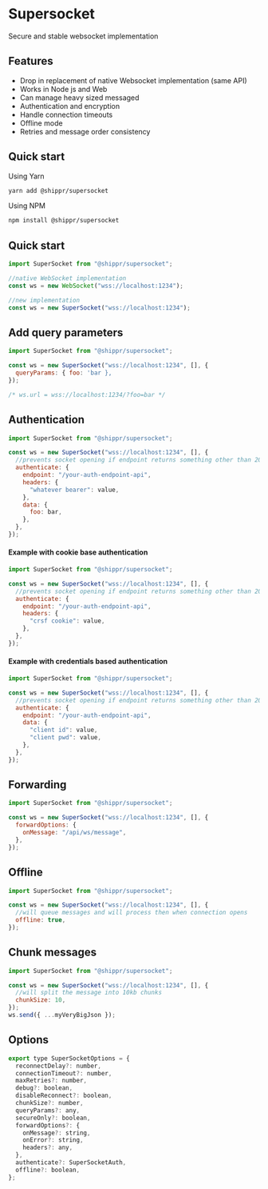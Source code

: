 # Supersocket

Secure and stable websocket implementation

## Features

- Drop in replacement of native Websocket implementation (same API)
- Works in Node js and Web
- Can manage heavy sized messaged
- Authentication and encryption
- Handle connection timeouts
- Offline mode
- Retries and message order consistency

## Quick start

Using Yarn

```sh
yarn add @shippr/supersocket
```

Using NPM

```sh
npm install @shippr/supersocket
```

## Quick start

```js
import SuperSocket from "@shippr/supersocket";

//native WebSocket implementation
const ws = new WebSocket("wss://localhost:1234");

//new implementation
const ws = new SuperSocket("wss://localhost:1234");
```

## Add query parameters

```js
import SuperSocket from "@shippr/supersocket";

const ws = new SuperSocket("wss://localhost:1234", [], {
  queryParams: { foo: 'bar },
});

/* ws.url = wss://localhost:1234/?foo=bar */
```

## Authentication

```js
import SuperSocket from "@shippr/supersocket";

const ws = new SuperSocket("wss://localhost:1234", [], {
  //prevents socket opening if endpoint returns something other than 200
  authenticate: {
    endpoint: "/your-auth-endpoint-api",
    headers: {
      "whatever bearer": value,
    },
    data: {
      foo: bar,
    },
  },
});
```

#### Example with cookie base authentication

```js
import SuperSocket from "@shippr/supersocket";

const ws = new SuperSocket("wss://localhost:1234", [], {
  //prevents socket opening if endpoint returns something other than 200
  authenticate: {
    endpoint: "/your-auth-endpoint-api",
    headers: {
      "crsf cookie": value,
    },
  },
});
```

#### Example with credentials based authentication

```js
import SuperSocket from "@shippr/supersocket";

const ws = new SuperSocket("wss://localhost:1234", [], {
  //prevents socket opening if endpoint returns something other than 200
  authenticate: {
    endpoint: "/your-auth-endpoint-api",
    data: {
      "client id": value,
      "client pwd": value,
    },
  },
});
```

## Forwarding

```js
import SuperSocket from "@shippr/supersocket";

const ws = new SuperSocket("wss://localhost:1234", [], {
  forwardOptions: {
    onMessage: "/api/ws/message",
  },
});
```

## Offline

```js
import SuperSocket from "@shippr/supersocket";

const ws = new SuperSocket("wss://localhost:1234", [], {
  //will queue messages and will process then when connection opens
  offline: true,
});
```

## Chunk messages

```js
import SuperSocket from "@shippr/supersocket";

const ws = new SuperSocket("wss://localhost:1234", [], {
  //will split the message into 10kb chunks
  chunkSize: 10,
});
ws.send({ ...myVeryBigJson });
```

## Options

```js
export type SuperSocketOptions = {
  reconnectDelay?: number,
  connectionTimeout?: number,
  maxRetries?: number,
  debug?: boolean,
  disableReconnect?: boolean,
  chunkSize?: number,
  queryParams?: any,
  secureOnly?: boolean,
  forwardOptions?: {
    onMessage?: string,
    onError?: string,
    headers?: any,
  },
  authenticate?: SuperSocketAuth,
  offline?: boolean,
};
```
